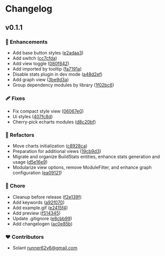 # Changelog


## v0.1.1


### 🚀 Enhancements

- Add base button styles ([e2adaa3](https://github.com/Solant/vite-bundle-explorer/commit/e2adaa3))
- Add switch ([cc7cfda](https://github.com/Solant/vite-bundle-explorer/commit/cc7cfda))
- Add view toggle ([080f842](https://github.com/Solant/vite-bundle-explorer/commit/080f842))
- Add imported by tooltip ([fa7191a](https://github.com/Solant/vite-bundle-explorer/commit/fa7191a))
- Disable stats plugin in dev mode ([a48d2ef](https://github.com/Solant/vite-bundle-explorer/commit/a48d2ef))
- Add graph view ([3be9d3a](https://github.com/Solant/vite-bundle-explorer/commit/3be9d3a))
- Group dependency modules by library ([1f02bc6](https://github.com/Solant/vite-bundle-explorer/commit/1f02bc6))

### 🩹 Fixes

- Fix compact style view ([06067e0](https://github.com/Solant/vite-bundle-explorer/commit/06067e0))
- Ui styles ([407fc8d](https://github.com/Solant/vite-bundle-explorer/commit/407fc8d))
- Cherry-pick echarts modules ([d8c20bf](https://github.com/Solant/vite-bundle-explorer/commit/d8c20bf))

### 💅 Refactors

- Move charts initialization ([c8928ca](https://github.com/Solant/vite-bundle-explorer/commit/c8928ca))
- Preparation for additional views ([19cb9d3](https://github.com/Solant/vite-bundle-explorer/commit/19cb9d3))
- Migrate and organize BuildStats entities, enhance stats generation and usage ([d5e16e9](https://github.com/Solant/vite-bundle-explorer/commit/d5e16e9))
- Modularize view options, remove ModuleFilter, and enhance graph configuration ([ea09121](https://github.com/Solant/vite-bundle-explorer/commit/ea09121))

### 🏡 Chore

- Cleanup before release ([f2e139f](https://github.com/Solant/vite-bundle-explorer/commit/f2e139f))
- Add keywords ([a92f070](https://github.com/Solant/vite-bundle-explorer/commit/a92f070))
- Add example.gif ([e2415f4](https://github.com/Solant/vite-bundle-explorer/commit/e2415f4))
- Add preview ([f514345](https://github.com/Solant/vite-bundle-explorer/commit/f514345))
- Update .gitignore ([e8cbb99](https://github.com/Solant/vite-bundle-explorer/commit/e8cbb99))
- Add changelogen ([ac0e85b](https://github.com/Solant/vite-bundle-explorer/commit/ac0e85b))

### ❤️ Contributors

- Solant <runner62v6@gmail.com>

